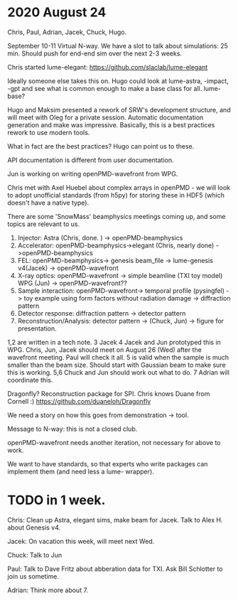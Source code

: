 # 2020 August 24


Chris, Paul, Adrian, Jacek, Chuck, Hugo. 

September 10-11 Virtual N-way. 
We have a slot to talk about simulations: 25 min. Should push for end-end sim over the next 2-3 weeks. 

Chris started lume-elegant: https://github.com/slaclab/lume-elegant

Ideally someone else takes this on. Hugo could look at lume-astra, -impact, -gpt and see what is common enough to make a base class for all. lume-base? 

Hugo and Maksim presented a rework of SRW's development structure, and will meet with Oleg for a private session. Automatic documentation generation and make was impressive. Basically, this is a best practices rework to use modern tools. 

What in fact are the best practices? Hugo can point us to these.

API documentation is different from user documentation. 

Jun is working on writing openPMD-wavefront from WPG. 

Chris met with Axel Huebel about complex arrays in openPMD - we will look to adopt unofficial standards (from h5py) for storing these in HDF5 (which doesn't have a native type).

There are some 'SnowMass' beamphysics meetings coming up, and some topics are relevant to us.

1) Injector:     Astra (Chris, done. ) -> openPMD-beamphysics
2) Accelerator:  openPMD-beamphysics->elegant (Chris, nearly done) ->openPMD-beamphysics
3) FEL: openPMD-beamphysics-> genesis beam_file -> lume-genesis v4(Jacek) -> openPMD-wavefront
4) X-ray optics: openPMD-wavefront -> simple beamline (TXI toy model) WPG (Jun) -> openPMD-wavefront??
5) Sample interaction: openPMD-wavefront-> temporal profile (pysingfel) -> toy example using form factors without radiation damage -> diffraction pattern
6) Detector response: diffraction pattern -> detector pattern
7) Reconstruction/Analysis: detector pattern -> (Chuck, Jun) -> figure for presentation. 

1,2 are written in a tech note. 
3 Jacek
4 Jacek and Jun prototyped this in WPG. Chris, Jun, Jacek should meet on August 26 (Wed) after the wavefront meeting. 
  Paul will check it all. 
5 is valid when the sample is much smaller than the beam size. 
  Should start with Gaussian beam to make sure this is working. 
5,6 Chuck and Jun should work out what to do. 
7 Adrian will coordinate this. 

Dragonfly? Reconstruction package for SPI. Chris knows Duane from Cornell :) 
https://github.com/duaneloh/Dragonfly

We need a story on how this goes from demonstration -> tool. 

Message to N-way: this is not a closed club. 

openPMD-wavefront needs another iteration, not necessary for above to work.

We want to have standards, so that experts who write packages can implement them (and need less a lume- wrapper).


# TODO in 1 week. 

Chris: Clean up Astra, elegant sims, make beam for Jacek. Talk to Alex H. about Genesis v4. 

Jacek: On vacation this week, will meet next Wed.

Chuck: Talk to Jun

Paul: Talk to Dave Fritz about abberation data for TXI. Ask Bill Schlotter to join us sometime. 

Adrian: Think more about 7. 



